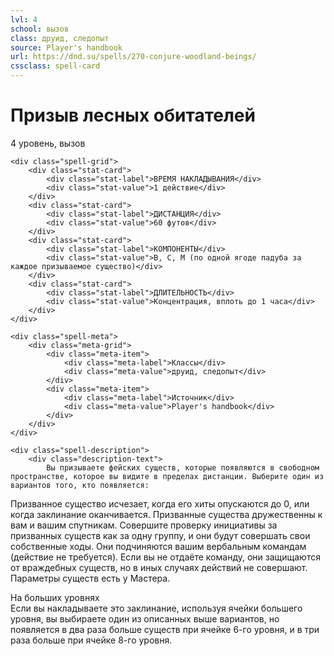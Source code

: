 ```yaml
---
lvl: 4
school: вызов
class: друид, следопыт
source: Player's handbook
url: https://dnd.su/spells/270-conjure-woodland-beings/
cssclass: spell-card
---
```


<div class="spell-container">
    <div class="spell-header">
        <h1 class="spell-name">Призыв лесных обитателей</h1>
        <div class="spell-level">4 уровень, вызов</div>
    </div>
    
    <div class="spell-grid">
        <div class="stat-card">
            <div class="stat-label">ВРЕМЯ НАКЛАДЫВАНИЯ</div>
            <div class="stat-value">1 действие</div>
        </div>
        <div class="stat-card">
            <div class="stat-label">ДИСТАНЦИЯ</div>
            <div class="stat-value">60 футов</div>
        </div>
        <div class="stat-card">
            <div class="stat-label">КОМПОНЕНТЫ</div>
            <div class="stat-value">В, С, М (по одной ягоде падуба за каждое призываемое существо)</div>
        </div>
        <div class="stat-card">
            <div class="stat-label">ДЛИТЕЛЬНОСТЬ</div>
            <div class="stat-value">Концентрация, вплоть до 1 часа</div>
        </div>
    </div>
    
    <div class="spell-meta">
        <div class="meta-grid">
            <div class="meta-item">
                <div class="meta-label">Классы</div>
                <div class="meta-value">друид, следопыт</div>
            </div>
            <div class="meta-item">
                <div class="meta-label">Источник</div>
                <div class="meta-value">Player's handbook</div>
            </div>
        </div>
    </div>
    
    <div class="spell-description">
        <div class="description-text">
            Вы призываете фейских существ, которые появляются в свободном пространстве, которое вы видите в пределах дистанции. Выберите один из вариантов того, кто появляется:
Призванное существо исчезает, когда его хиты опускаются до 0, или когда заклинание оканчивается.
Призванные существа дружественны к вам и вашим спутникам. Совершите проверку инициативы за призванных существ как за одну группу, и они будут совершать свои собственные ходы. Они подчиняются вашим вербальным командам (действие не требуется). Если вы не отдаёте команду, они защищаются от враждебных существ, но в иных случаях действий не совершают.
Параметры существ есть у Мастера.
        </div>
        <div class="higher-levels">
            <div class="higher-levels-title">На больших уровнях</div>
            <div class="higher-levels-text">
                Если вы накладываете это заклинание, используя ячейки большего уровня, вы выбираете один из описанных выше вариантов, но появляется в два раза больше существ при ячейке 6-го уровня, и в три раза больше при ячейке 8-го уровня.
            </div>
        </div>
    </div>
</div>